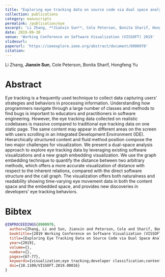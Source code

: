```yaml
---
title: "Exploring eye tracking data on source code via dual space analysis"
collection: publications
category: manuscripts
permalink: /publication/eye
excerpt: 'Li Zhang, **Jianxin Sun**, Cole Peterson, Bonita Sharif, Hongfeng Yu'
date: 2019-09-30
venue: 'Working Conference on Software Visualization (VISSOFT) 2019'
slidesurl:
paperurl: 'https://ieeexplore.ieee.org/abstract/document/8900970'
citation:
---
```

Li Zhang, **Jianxin Sun**, Cole Peterson, Bonita Sharif, Hongfeng Yu

Abstract
======
Eye tracking is a frequently used technique to collect data capturing users' strategies and behaviors in processing information. Understanding how programmers navigate through a large number of classes and methods to find bugs is important to educators and practitioners in software engineering. However, the eye tracking data collected on realistic codebases is massive compared to traditional eye tracking data on one static page. The same content may appear in different areas on the screen with users scrolling in an Integrated Development Environment (IDE). Hierarchically structured content and fluid method position compose the two major challenges for visualization. We present a dual-space analysis approach to explore eye tracking data by leveraging existing software visualizations and a new graph embedding visualization. We use the graph embedding technique to quantify the distance between two arbitrary methods, which offers a more accurate visualization of distance with respect to the inherent relations, compared with the direct software structure and the call graph. The visualization offers both naturalness and readability showing time-varying eye movement data in both the content space and the embedded space, and provides new discoveries in developers' eye tracking behaviors.

Bibtex
======
```bibtex
@INPROCEEDINGS{8900970,
  author={Zhang, Li and Sun, Jianxin and Peterson, Cole and Sharif, Bonita and Yu, Hongfeng},
  booktitle={2019 Working Conference on Software Visualization (VISSOFT)}, 
  title={Exploring Eye Tracking Data on Source Code via Dual Space Analysis}, 
  year={2019},
  volume={},
  number={},
  pages={67-77},
  keywords={visualization;eye tracking;developer classification;content space;embedded space},
  doi={10.1109/VISSOFT.2019.00016}
}
```
